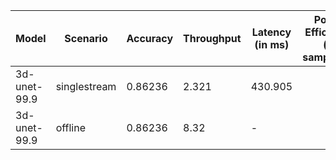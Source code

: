 | Model        | Scenario     |   Accuracy |   Throughput | Latency (in ms)   | Power Efficiency (in samples/J)   | TEST01   |
|--------------|--------------|------------|--------------|-------------------|-----------------------------------|----------|
| 3d-unet-99.9 | singlestream |    0.86236 |        2.321 | 430.905           |                                   | passed   |
| 3d-unet-99.9 | offline      |    0.86236 |        8.32  | -                 |                                   | passed   |